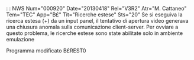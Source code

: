  :  : NWS Num="000920" Date="20130418" Rel="V3R2" Atr="M. Cattaneo" Tem="TEC" App="B£" Tit="Ricerche estese" Sts="20"
Se si eseguiva la ricerca estesa (+) da un input panel, il tentativo di apertura video generava una
chiusura anomala sulla comunicazione client-server.
Per ovviare a questo problema, le ricerche estese sono state abilitate solo in ambiente emulazione

Programma modificato
B£REST0
